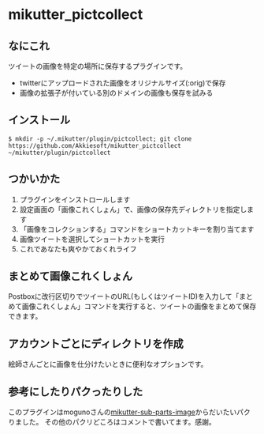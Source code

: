 # mikutter_pictcollect

## なにこれ

ツイートの画像を特定の場所に保存するプラグインです。

+ twitterにアップロードされた画像をオリジナルサイズ(:orig)で保存
+ 画像の拡張子が付いている別のドメインの画像も保存を試みる

## インストール

```
$ mkdir -p ~/.mikutter/plugin/pictcollect; git clone https://github.com/Akkiesoft/mikutter_pictcollect ~/mikutter/plugin/pictcollect
```

## つかいかた

1. プラグインをインストロールします
2. 設定画面の「画像これくしょん」で、画像の保存先ディレクトリを指定します
3. 「画像をコレクションする」コマンドをショートカットキーを割り当てます
4. 画像ツイートを選択してショートカットを実行
5. これであなたも爽やかておくれライフ

## まとめて画像これくしょん

Postboxに改行区切りでツイートのURL(もしくはツイートID)を入力して「まとめて画像これくしょん」コマンドを実行すると、ツイートの画像をまとめて保存できます。

## アカウントごとにディレクトリを作成

絵師さんごとに画像を仕分けたいときに便利なオプションです。

## 参考にしたりパクったりした

このプラグインはmogunoさんの[mikutter-sub-parts-image][subparts-image]からだいたいパクりました。
その他のパクリどころはコメントで書いてます。感謝。

[subparts-image]: https://github.com/moguno/mikutter-subparts-image
